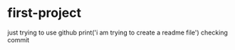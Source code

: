 # first-project
just trying to use github
print('i am trying to create a readme file')
checking commit
